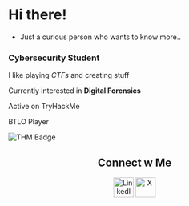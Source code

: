 # Hi there!
- Just a curious person who wants to know more..
### Cybersecurity Student

I like playing *CTFs* and creating stuff

Currently interested in **Digital Forensics**

Active on TryHackMe

BTLO Player

![THM Badge](https://tryhackme-badges.s3.amazonaws.com/0KeX.png?nocache=1)

<h2 align="center"> Connect w Me </h2>
<p align="center">
    <a href="https://www.linkedin.com/in/ankita-m-kumar-b6a624327"><img src = "https://cdn.jsdelivr.net/gh/devicons/devicon/icons/linkedin/linkedin-original.svg" width="40" height="40" alt="LinkedIn"></a> 
    <a href="https://x.com/ankita01mk"><img src="https://cdn.jsdelivr.net/gh/devicons/devicon/icons/twitter/twitter-original.svg" width="40" height="40" alt="X"></a>
</p>
<!---
mk-ankita/mk-ankita is a ✨ special ✨ repository because its `README.md` (this file) appears on your GitHub profile.
You can click the Preview link to take a look at your changes.
--->

